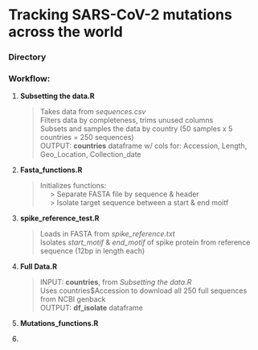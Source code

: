 # Tracking SARS-CoV-2 mutations across the world

### Directory


### Workflow:
  1. <strong>Subsetting the data.R</strong>
      > Takes data from <em>sequences.csv</em><br> 
      > Filters data by completeness, trims unused columns<br>
      > Subsets and samples the data by country (50 samples x 5 countries = 250 sequences)<br>
      > OUTPUT: <strong>countries</strong> dataframe w/ cols for: Accession, Length, Geo_Location, Collection_date
  2. <strong>Fasta_functions.R</strong>
      > Initializes functions: <br>
      > &nbsp;&nbsp;&nbsp;&nbsp; > Separate FASTA file by sequence & header<br>
      > &nbsp;&nbsp;&nbsp;&nbsp; > Isolate target sequence between a start & end moitf <br>
  3. <strong>spike_reference_test.R</strong>
      > Loads in FASTA from <em>spike_reference.txt</em> <br>
      > Isolates <em>start_motif</em> & <em>end_motif</em> of spike protein from reference sequence (12bp in length each)
  4. <strong>Full Data.R</strong>
      > INPUT: <strong>countries</strong>, from <em>Subsetting the data.R</em> <br>
      > Uses countries$Accession to download all 250 full sequences from NCBI genback <br>
      > OUTPUT: <strong>df_isolate</strong> dataframe
  5. <strong>Mutations_functions.R</strong>
      > 
  6. <strong></strong>
